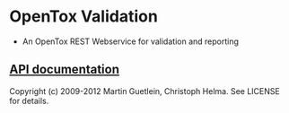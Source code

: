 OpenTox Validation
==================

* An OpenTox REST Webservice for validation and reporting

[API documentation](http://rdoc.info/github/opentox/validation)
--------------------------------------------------------------

Copyright (c) 2009-2012 Martin Guetlein, Christoph Helma. See LICENSE for details.
